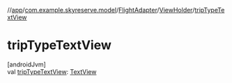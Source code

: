//[app](../../../../index.md)/[com.example.skyreserve.model](../../index.md)/[FlightAdapter](../index.md)/[ViewHolder](index.md)/[tripTypeTextView](trip-type-text-view.md)

# tripTypeTextView

[androidJvm]\
val [tripTypeTextView](trip-type-text-view.md): [TextView](https://developer.android.com/reference/kotlin/android/widget/TextView.html)
